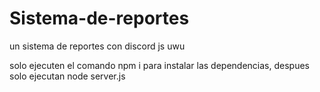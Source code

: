# Sistema-de-reportes
un sistema de reportes con discord js uwu

solo ejecuten el comando npm i 
para instalar las dependencias, despues solo ejecutan node server.js
